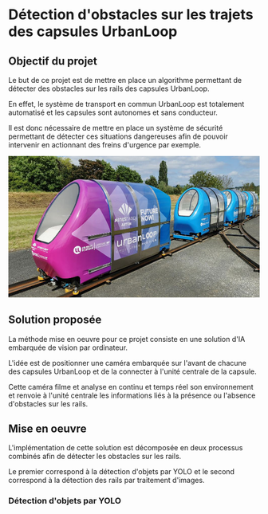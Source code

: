 # Détection d'obstacles sur les trajets des capsules UrbanLoop

## Objectif du projet

Le but de ce projet est de mettre en place un algorithme permettant de détecter des obstacles sur les rails des capsules UrbanLoop.

En effet, le système de transport en commun UrbanLoop est totalement automatisé et les capsules sont autonomes et sans conducteur.

Il est donc nécessaire de mettre en place un système de sécurité permettant de détecter ces situations dangereuses afin de pouvoir intervenir en actionnant des freins d'urgence par exemple.

![Cover](https://github.com/Pierrosin/UrbanLoop_obstacle_detection/blob/master/UrbanLoop4.jpg)

## Solution proposée

La méthode mise en oeuvre pour ce projet consiste en une solution d'IA embarquée de vision par ordinateur.

L'idée est de positionner une caméra embarquée sur l'avant de chacune des capsules UrbanLoop et de la connecter à l'unité centrale de la capsule.

Cette caméra filme et analyse en continu et temps réel son environnement et renvoie à l'unité centrale les informations liés à la présence ou l'absence d'obstacles sur les rails.

## Mise en oeuvre

L'implémentation de cette solution est décomposée en deux processus combinés afin de détecter les obstacles sur les rails.

Le premier correspond à la détection d'objets par YOLO et le second correspond à la détection des rails par traitement d'images.

### Détection d'objets par YOLO

